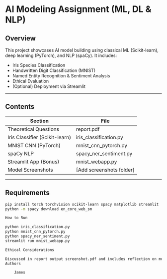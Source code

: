 # AI Modeling Assignment (ML, DL & NLP)

## Overview
This project showcases AI model building using classical ML (Scikit-learn), deep learning (PyTorch), and NLP (spaCy). It includes:

- Iris Species Classification
- Handwritten Digit Classification (MNIST)
- Named Entity Recognition & Sentiment Analysis
- Ethical Evaluation
- (Optional) Deployment via Streamlit

---

## Contents

| Section                        | File                             |
|--------------------------------|----------------------------------|
| Theoretical Questions          | report.pdf                       |
| Iris Classifier (Scikit-learn) | iris_classification.py           |
| MNIST CNN (PyTorch)            | mnist_cnn_pytorch.py             |
| spaCy NLP                      | spacy_ner_sentiment.py           |
| Streamlit App (Bonus)          | mnist_webapp.py                  |
| Model Screenshots              | [Add screenshots folder]         |

---

## Requirements

```bash
pip install torch torchvision scikit-learn spacy matplotlib streamlit
python -m spacy download en_core_web_sm

How to Run

python iris_classification.py
python mnist_cnn_pytorch.py
python spacy_ner_sentiment.py
streamlit run mnist_webapp.py

Ethical Considerations

Discussed in report output screenshot.pdf and includes reflection on model fairness and biases.
Authors

    James
